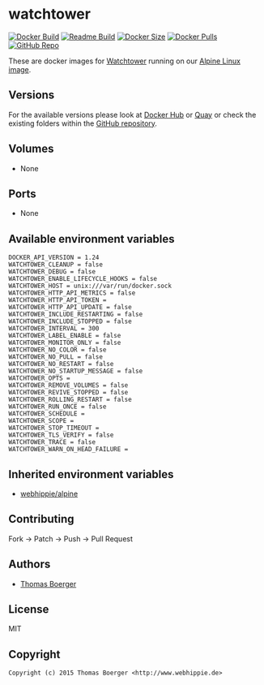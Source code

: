 # watchtower

[![Docker Build](https://github.com/dockhippie/watchtower/workflows/docker/badge.svg)](https://github.com/dockhippie/watchtower/actions?query=workflow%3Adocker) [![Readme Build](https://github.com/dockhippie/watchtower/workflows/readme/badge.svg)](https://github.com/dockhippie/watchtower/actions?query=workflow%3Areadme) [![Docker Size](https://img.shields.io/docker/image-size/webhippie/watchtower/latest)](#) [![Docker Pulls](https://img.shields.io/docker/pulls/webhippie/watchtower)](https://hub.docker.com/r/webhippie/watchtower) [![GitHub Repo](https://img.shields.io/badge/github-repo-yellowgreen)](https://github.com/dockhippie/watchtower)

These are docker images for [Watchtower](https://github.com/containrrr/watchtower) running on our [Alpine Linux image](https://github.com/dockhippie/alpine).

## Versions

For the available versions please look at [Docker Hub](https://hub.docker.com/r/webhippie/watchtower/tags) or [Quay](https://quay.io/repository/webhippie/watchtower?tab=tags) or check the existing folders within the [GitHub repository](https://github.com/dockhippie/watchtower).

## Volumes

* None

## Ports

* None

## Available environment variables

```console
DOCKER_API_VERSION = 1.24
WATCHTOWER_CLEANUP = false
WATCHTOWER_DEBUG = false
WATCHTOWER_ENABLE_LIFECYCLE_HOOKS = false
WATCHTOWER_HOST = unix:///var/run/docker.sock
WATCHTOWER_HTTP_API_METRICS = false
WATCHTOWER_HTTP_API_TOKEN =
WATCHTOWER_HTTP_API_UPDATE = false
WATCHTOWER_INCLUDE_RESTARTING = false
WATCHTOWER_INCLUDE_STOPPED = false
WATCHTOWER_INTERVAL = 300
WATCHTOWER_LABEL_ENABLE = false
WATCHTOWER_MONITOR_ONLY = false
WATCHTOWER_NO_COLOR = false
WATCHTOWER_NO_PULL = false
WATCHTOWER_NO_RESTART = false
WATCHTOWER_NO_STARTUP_MESSAGE = false
WATCHTOWER_OPTS =
WATCHTOWER_REMOVE_VOLUMES = false
WATCHTOWER_REVIVE_STOPPED = false
WATCHTOWER_ROLLING_RESTART = false
WATCHTOWER_RUN_ONCE = false
WATCHTOWER_SCHEDULE =
WATCHTOWER_SCOPE =
WATCHTOWER_STOP_TIMEOUT =
WATCHTOWER_TLS_VERIFY = false
WATCHTOWER_TRACE = false
WATCHTOWER_WARN_ON_HEAD_FAILURE =
```

## Inherited environment variables

*  [webhippie/alpine](https://github.com/dockhippie/alpine#available-environment-variables)

## Contributing

Fork -> Patch -> Push -> Pull Request

## Authors

*  [Thomas Boerger](https://github.com/tboerger)

## License

MIT

## Copyright

```console
Copyright (c) 2015 Thomas Boerger <http://www.webhippie.de>
```
